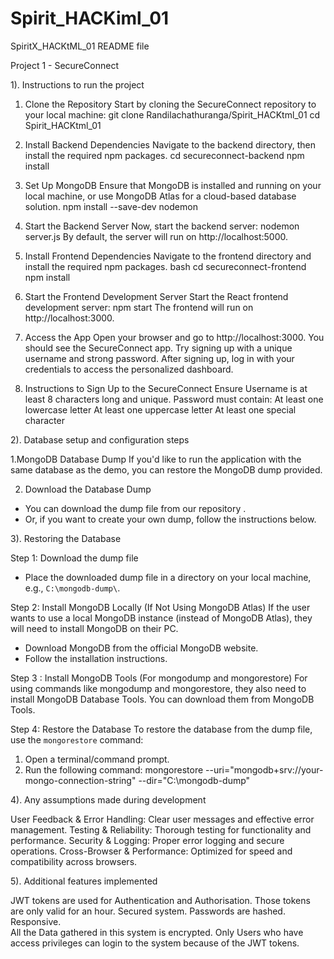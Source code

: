 # Spirit_HACKiml_01

SpiritX_HACKtML_01
README file

Project 1 - SecureConnect

1). Instructions to run the project



1. Clone the Repository
Start by cloning the SecureConnect repository to your local machine:
git clone Randilachathuranga/Spirit_HACKtml_01
cd Spirit_HACKtml_01

2. Install Backend Dependencies
Navigate to the backend directory, then install the required npm packages.
cd secureconnect-backend
npm install

3. Set Up MongoDB
Ensure that MongoDB is installed and running on your local machine, or use MongoDB Atlas for a cloud-based database solution.
npm install --save-dev nodemon

4. Start the Backend Server
Now, start the backend server:
nodemon server.js 
By default, the server will run on http://localhost:5000.

5. Install Frontend Dependencies
Navigate to the frontend directory and install the required npm packages.
bash
cd secureconnect-frontend
npm install

6. Start the Frontend Development Server
Start the React frontend development server:
npm start
The frontend will run on http://localhost:3000.

7. Access the App
Open your browser and go to http://localhost:3000.
You should see the SecureConnect app.
Try signing up with a unique username and strong password.
After signing up, log in with your credentials to access the personalized dashboard.

8. Instructions to Sign Up to the SecureConnect
Ensure Username is at least 8 characters long and unique.
Password must contain: 
At least one lowercase letter 
At least one uppercase letter 
At least one special character



2). Database setup and configuration steps


1.MongoDB Database Dump
If you'd like to run the application with the same database as the demo, you can restore the MongoDB dump provided.

2. Download the Database Dump
- You can download the dump file from our repository .
- Or, if you want to create your own dump, follow the instructions below.

3). Restoring the Database

Step 1: Download the dump file
- Place the downloaded dump file in a directory on your local machine, e.g., `C:\mongodb-dump\`.

Step 2: Install MongoDB Locally (If Not Using MongoDB Atlas)
If the user wants to use a local MongoDB instance (instead of MongoDB Atlas), they will need to install MongoDB on their PC.
- Download MongoDB from the official MongoDB website.
- Follow the installation instructions.

Step 3 : Install MongoDB Tools (For mongodump and mongorestore)
For using commands like mongodump and mongorestore, they also need to install MongoDB Database Tools. You can download them from MongoDB Tools.

Step 4: Restore the Database
To restore the database from the dump file, use the `mongorestore` command:
   1. Open a terminal/command prompt.
   2. Run the following command:
   mongorestore --uri="mongodb+srv://your-mongo-connection-string" --dir="C:\mongodb-dump"


4). Any assumptions made during development 

User Feedback & Error Handling: Clear user messages and effective error management.
Testing & Reliability: Thorough testing for functionality and performance.
Security & Logging: Proper error logging and secure operations.
Cross-Browser & Performance: Optimized for speed and compatibility across browsers.


5). Additional features implemented

JWT tokens are used for Authentication and Authorisation. Those tokens are only valid for an hour.
Secured system. Passwords are hashed.
Responsive.  
All the Data gathered in this system is encrypted.
Only Users who have access privileges can login to the system because of the JWT tokens.
